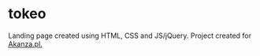 # tokeo
Landing page created using HTML, CSS and JS/jQuery. Project created for [Akanza.pl.](https://akanza.pl/pl)
